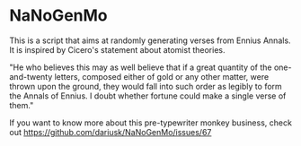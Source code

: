 NaNoGenMo
=========
This is a script that aims at randomly generating verses from Ennius Annals. It is inspired by Cicero's statement about atomist theories.

"He who believes this may as well believe that if a great quantity of the one-and-twenty letters, composed either of gold or any other matter, were thrown upon the ground, they would fall into such order as legibly to form the Annals of Ennius. I doubt whether fortune could make a single verse of them."

If you want to know more about this pre-typewriter monkey business, check out https://github.com/dariusk/NaNoGenMo/issues/67

